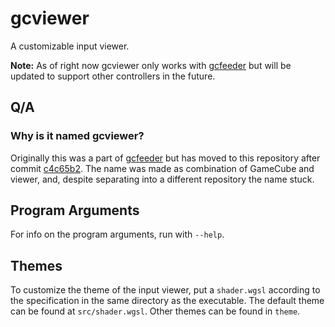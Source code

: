# gcviewer
A customizable input viewer.

**Note:** As of right now gcviewer only works with [gcfeeder](https://github.com/Sirius902/gcfeeder)
but will be updated to support other controllers in the future.

## Q/A
### Why is it named gcviewer?

Originally this was a part of [gcfeeder](https://github.com/Sirius902/gcfeeder) but has moved to this repository after commit
[c4c65b2](https://github.com/Sirius902/gcviewer/commit/c4c65b291bec4ac31879d24497caa13c22acbe81). The name was made as combination
of GameCube and viewer, and, despite separating into a different repository the name stuck.

## Program Arguments
For info on the program arguments, run with `--help`.

## Themes
To customize the theme of the input viewer, put a `shader.wgsl` according to the specification in the same directory as the executable.
The default theme can be found at `src/shader.wgsl`. Other themes can be found in `theme`.
